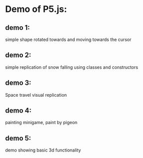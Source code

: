 # Demo of P5.js:

## demo 1:

simple shape rotated towards and moving towards the cursor

## demo 2:

simple replication of snow falling using classes and constructors

## demo 3:

Space travel visual replication

## demo 4:

painting minigame, paint by pigeon

## demo 5:

demo showing basic 3d functionality
